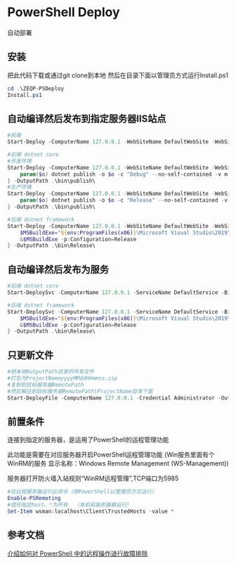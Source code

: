 # PowerShell Deploy

自动部署

## 安装

把此代码下载或通过git clone到本地
然后在目录下面以管理员方式运行Install.ps1

```powershell
cd .\ZEQP-PSDeploy
Install.ps1
```

## 自动编译然后发布到指定服务器IIS站点

```powershell
#前端
Start-Deploy -ComputerName 127.0.0.1 -WebSiteName DefaultWebSite -WebSitePort 8051 -ScriptBlock { npm run build:live } -OutputPath .\dist\

#后端 dotnet core
#开发环境
Start-Deploy -ComputerName 127.0.0.1 -WebSiteName DefaultWebSite -WebSitePort 8053 -ScriptBlock { 
    param($o) dotnet publish -o $o -c "Debug" --no-self-contained -v m --nologo /p:EnvironmentName=Development 
} -OutputPath .\bin\publish\
#生产环境
Start-Deploy -ComputerName 127.0.0.1 -WebSiteName DefaultWebSite -WebSitePort 8053 -ScriptBlock { 
    param($o) dotnet publish -o $o -c "Release" --no-self-contained -v m --nologo /p:EnvironmentName=Production 
} -OutputPath .\bin\publish\

#后端 dotnet framework
Start-Deploy -ComputerName 127.0.0.1 -WebSiteName DefaultWebSite -WebSitePort 8053 -ScriptBlock {
    $MSBuildExe="${env:ProgramFiles(x86)}\Microsoft Visual Studio\2019\Enterprise\MSBuild\Current\Bin\MSBuild.exe"
    &$MSBuildExe -p:Configuration=Release
} -OutputPath .\bin\Release\
```

## 自动编译然后发布为服务

```powershell
#后端 dotnet core
Start-DeploySvc -ComputerName 127.0.0.1 -ServiceName DefaultService -BinaryPathName DefaultService.exe -ServicePort 8054

#后端 dotnet framework
Start-DeploySvc -ComputerName 127.0.0.1 -ServiceName DefaultService -BinaryPathName DefaultService.exe -ServicePort 8054 -ScriptBlock {
    $MSBuildExe="${env:ProgramFiles(x86)}\Microsoft Visual Studio\2019\Enterprise\MSBuild\Current\Bin\MSBuild.exe"
    &$MSBuildExe -p:Configuration=Release
} -OutputPath .\bin\Release\
```

## 只更新文件

```powershell
#把本地OutputPath目录的所有文件
#打包为ProjectNameyyyyMMddHHmmss.zip
#复制到目标服务器RemotePath
#然后解压到目标服务器RemotePath\ProjectName目录下面
Start-DeployFile -ComputerName 127.0.0.1 -Credential Administrator -OutputPath .\bin\Release\ -RemotePath D:\Publish\ -ProjectName AppName
```

## 前置条件

连接到指定的服务器，是运用了PowerShell的运程管理功能

此功能是需要在对应服务器开启PowerShell运程管理功能
(Win服务里面有个WinRM的服务 显示名称：Windows Remote Management (WS-Management))

服务器打开防火墙入站规则“WinRM远程管理”,TCP端口为5985

```powershell
#在远程服务器运行此命令（用PowerShell以管理员方式运行）
Enable-PSRemoting
#信任指定host。*为所有  （本机和服务器都运行）
Set-Item wsman:localhost\Client\TrustedHosts -value *
```

## 参考文档

[介绍如何对 PowerShell 中的远程操作进行故障排除](https://docs.microsoft.com/zh-cn/powershell/module/microsoft.powershell.core/about/about_remote_troubleshooting?view=powershell-7.2)
